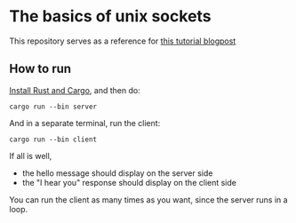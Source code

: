 # The basics of unix sockets

This repository serves as a reference for [this tutorial blogpost](https://emmanuelbosquet.com/2022/whatsaunixsocket/)

## How to run

[Install Rust and Cargo](https://www.rust-lang.org/tools/install),
and then do:

    cargo run --bin server

And in a separate terminal, run the client:

    cargo run --bin client

If all is well,

-   the hello message should display on the server side
-   the "I hear you" response should display on the client side

You can run the client as many times as you want, since the server runs in a loop.
